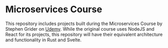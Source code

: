 # Microservices Course

This repository includes projects built during the Microservices Course by Stephen Grider on [Udemy](https://www.udemy.com/course/microservices-with-node-js-and-react/). While the original course uses NodeJS and React for its projects, this repository will have their equivalent architecture and functionality in Rust and Svelte.
